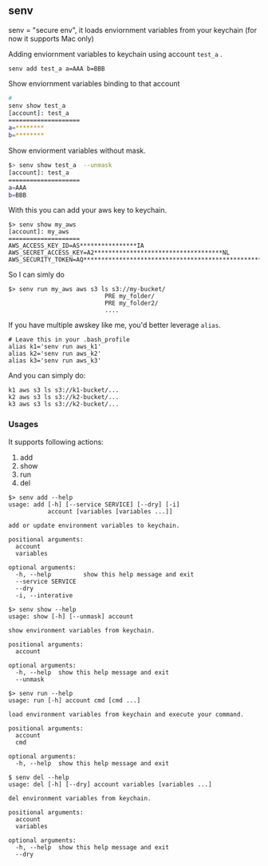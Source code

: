 ## senv

senv = "secure env", it loads enviornment variables from your keychain (for now it supports Mac only)

Adding enviornment variables to keychain using account `test_a` .
```
senv add test_a a=AAA b=BBB
```

Show enviornment variables binding to that account
```bash
# 
senv show test_a
[account]: test_a
====================
a=********
b=********
```

Show enviorment variables without mask.

```bash
$> senv show test_a  --unmask
[account]: test_a
====================
a=AAA
b=BBB
```

With this you can add your aws key to keychain.

```
$> senv show my_aws
[account]: my_aws
====================
AWS_ACCESS_KEY_ID=AS****************IA
AWS_SECRET_ACCESS_KEY=A2************************************NL
AWS_SECURITY_TOKEN=AQ********************************************************************************************************************************************************************************************************************************************************************************************************************************************************************************************************************************************************************************************************************AF
```

So I can simly do 
```
$> senv run my_aws aws s3 ls s3://my-bucket/
                           PRE my_folder/
                           PRE my_folder2/
                           ....
```

If you have multiple awskey like me, you'd better leverage `alias`.

```
# Leave this in your .bash_profile
alias k1='senv run aws_k1'
alias k2='senv run aws_k2'
alias k3='senv run aws_k3'
```

And you can simply do:
```
k1 aws s3 ls s3://k1-bucket/...
k2 aws s3 ls s3://k2-bucket/...
k3 aws s3 ls s3://k2-bucket/...
```

### Usages

It supports following actions:

1. add
2. show
3. run
4. del

```
$> senv add --help
usage: add [-h] [--service SERVICE] [--dry] [-i]
           account [variables [variables ...]]

add or update environment variables to keychain.

positional arguments:
  account
  variables

optional arguments:
  -h, --help         show this help message and exit
  --service SERVICE
  --dry
  -i, --interative
```

```
$> senv show --help
usage: show [-h] [--unmask] account

show environment variables from keychain.

positional arguments:
  account

optional arguments:
  -h, --help  show this help message and exit
  --unmask
```


```
$> senv run --help
usage: run [-h] account cmd [cmd ...]

load environment variables from keychain and execute your command.

positional arguments:
  account
  cmd

optional arguments:
  -h, --help  show this help message and exit
```

```
$ senv del --help
usage: del [-h] [--dry] account variables [variables ...]

del environment variables from keychain.

positional arguments:
  account
  variables

optional arguments:
  -h, --help  show this help message and exit
  --dry
```